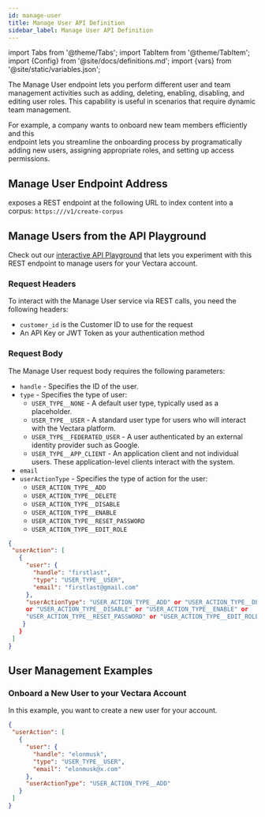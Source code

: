```yaml
---
id: manage-user
title: Manage User API Definition
sidebar_label: Manage User API Definition
---
```


import Tabs from '@theme/Tabs';
import TabItem from '@theme/TabItem';
import {Config} from '@site/docs/definitions.md';
import {vars} from '@site/static/variables.json';

The Manage User endpoint lets you perform different user and team management 
activities such as adding, deleting, enabling, disabling, and editing user 
roles. This capability is useful in scenarios that require dynamic team 
management.

For example, a company wants to onboard new team members efficiently and this  
endpoint lets you streamline the onboarding process by programatically 
adding new users, assigning appropriate roles, and setting up access 
permissions.

## Manage User Endpoint Address

<Config v="names.product"/> exposes a REST endpoint at the following URL
to index content into a corpus:
<code>https://<Config v="domains.rest.indexing"/>/v1/create-corpus</code>

## Manage Users from the API Playground

Check out our [interactive API Playground](/docs/rest-api/create-user) that lets 
you experiment with this REST endpoint to manage users for your Vectara
account.


### Request Headers

To interact with the Manage User service via REST calls, you need the following headers:
* `customer_id` is the Customer ID to use for the request
* An API Key or JWT Token as your authentication method


### Request Body

The Manage User request body requires the following parameters:

* `handle` - Specifies the ID of the user.
* `type` - Specifies the type of user:
   -  `USER_TYPE__NONE` - A default user type, typically used as a placeholder.
   -  `USER_TYPE__USER` - A standard user type for users who will interact with the Vectara
      platform.
   -  `USER_TYPE__FEDERATED_USER` - A user authenticated by an external identity provider 
      such as Google.
   -  `USER_TYPE__APP_CLIENT` - An application client and not individual users. These 
      application-level clients interact with the system.
* `email`
* `userActionType` - Specifies the type of action for the user:
  -  `USER_ACTION_TYPE__ADD` 
  - `USER_ACTION_TYPE__DELETE`
  - `USER_ACTION_TYPE__DISABLE`
  - `USER_ACTION_TYPE__ENABLE`
  - `USER_ACTION_TYPE__RESET_PASSWORD`
  - `USER_ACTION_TYPE__EDIT_ROLE`

```json
{
 "userAction": [
   {
     "user": {
       "handle": "firstlast",
       "type": "USER_TYPE__USER",
       "email": "firstlast@gmail.com"
     },
     "userActionType": "USER_ACTION_TYPE__ADD" or "USER_ACTION_TYPE__DELETE" 
     or "USER_ACTION_TYPE__DISABLE" or "USER_ACTION_TYPE__ENABLE" or 
     "USER_ACTION_TYPE__RESET_PASSWORD" or "USER_ACTION_TYPE__EDIT_ROLE"
    }
   }
 ]
}
```

## User Management Examples

### Onboard a New User to your Vectara Account

In this example, you want to create a new user for your account.

```json
{
 "userAction": [
   {
     "user": {
       "handle": "elonmusk",
       "type": "USER_TYPE__USER",
       "email": "elonmusk@x.com"
     },
     "userActionType": "USER_ACTION_TYPE__ADD"
   }
 ]
}

```